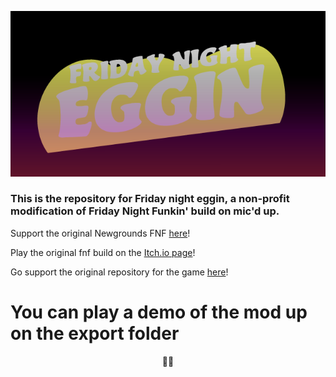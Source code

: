 <p align="center">
	<img src="/art/FNF Logo.png">
</p>

### This is the repository for Friday night eggin, a non-profit modification of Friday Night Funkin' build on mic'd up.

Support the original Newgrounds FNF [here](https://www.newgrounds.com/portal/view/770371)!

Play the original fnf build on the [Itch.io page](https://ninja-muffin24.itch.io/funkin)!

Go support the original repository for the game [here](https://github.com/ninjamuffin99/Funkin)!


# You can play a demo of the mod up on the export folder

<p align="center">
	💖💖
</p>
